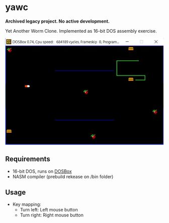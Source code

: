 # yawc

**Archived legacy project. No active development.**

Yet Another Worm Clone. Implemented as 16-bit DOS assembly exercise.

![Yet Another Worm Clone](screenshot.png "Game screenshot")

## Requirements
- 16-bit DOS, runs on [DOSBox](https://www.dosbox.com/)
- NASM compiler (prebuild rekease on /bin folder)

## Usage
- Key mapping: 
  - Turn left: Left mouse button
  - Turn right: Right mouse button
